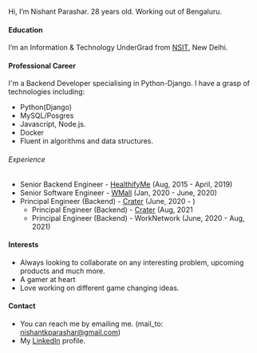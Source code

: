 Hi, I’m Nishant Parashar. 28 years old. Working out of Bengaluru.

#### Education

I’m an Information & Technology UnderGrad from [NSIT](https://en.wikipedia.org/wiki/Netaji_Subhas_University_of_Technology), New Delhi.

#### Professional Career

I'm a Backend Developer specialising in Python-Django. I have a grasp of technologies including:

- Python(Django)
- MySQL/Posgres
- Javascript, Node.js.
- Docker
- Fluent in algorithms and data structures.

###### Experience

- Senior Backend Engineer - [HealthifyMe](https://www.linkedin.com/company/healthifyme/) (Aug, 2015 - April, 2019)
- Senior Software Engineer - [WMall](https://www.linkedin.com/company/blitzscale/) (Jan, 2020 - June, 2020)
- Principal Engineer (Backend) - [Crater](https://www.linkedin.com/company/craterclub/) (June, 2020 - )
  - Principal Engineer (Backend) - [Crater](https://www.linkedin.com/company/craterclub/) (Aug, 2021  
  - Principal Engineer (Backend) - WorkNetwork (June, 2020 - Aug, 2021)

#### Interests

- Always looking to collaborate on any interesting problem, upcoming products and much more.
- A gamer at heart
- Love working on different game changing ideas.

#### Contact

- You can reach me by emailing me. (mail_to: nishantkparashar@gmail.com)
- My [LinkedIn](https://www.linkedin.com/in/nishant-k-parashar/) profile.

<!---
sujanian07/sujanian07 is a ✨ special ✨ repository because its `README.md` (this file) appears on your GitHub profile.
You can click the Preview link to take a look at your changes.
--->
